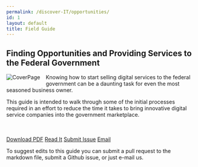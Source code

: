 ```yaml
---
permalink: /discover-IT/opportunities/
id: 1
layout: default
title: Field Guide
---
```


## Finding Opportunities and Providing Services to the Federal Government

![CoverPage](https://github.com/usds/techfar-hub/blob/master/assets/img/Guide_Opportunities_Title.jpg?raw=true)

Knowing how to start selling digital services to the federal government can be a daunting task for even the most seasoned business owner. 

This guide is intended to walk through some of the initial processes required in an effort to reduce the time it takes to bring innovative digital service companies into the government marketplace.  


<br/>  <br/>
<a class="usa-button" type="button" href="https://techfarhub.cio.gov/assets/files/ContractorHowToGuide_I_1.pdf">Download PDF</a>  <a class="usa-button" type="button" href="https://github.com/usds/techfar-hub/blob/master/docs/Finding-Opportunities-and-Providing-Services-to-the-Federal-Government-Guide.md">Read It</a>  <a class="usa-button" type="button" href="https://github.com/usds/techfar-hub/issues">Submit Issue</a>  <a class="usa-button" type="button" href="mailto:techfarhub@omb.eop.gov">Email</a>

To suggest edits to this guide you can submit a pull request to the markdown file, submit a Github issue, or just e-mail us.

<style> img[alt=CoverPage] {
  max-width:  250px;
  max-height: 250px;
  float: left;
  margin: 0px 15px 15px 0px;
  
} </style>

